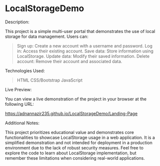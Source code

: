 # LocalStorageDemo
Description:

This project is a simple multi-user portal that demonstrates the use of local storage for data management. Users can:

> Sign up: Create a new account with a username and password.
Log in: Access their existing account.
Save data: Store information using LocalStorage.
Update data: Modify their saved information.
Delete account: Remove their account and associated data.

Technologies Used:

> HTML
> CSS/Bootstrap
> JavaScript

Live Preview:

You can view a live demonstration of the project in your browser at the following URL:

https://adnannazir235.github.io/LocalStorageDemo/Landing-Page

Additional Notes:

This project prioritizes educational value and demonstrates core functionalities to showcase LocalStorage usage in a web application.
It is a simplified demonstration and not intended for deployment in a production environment due to the lack of robust security measures.
Feel free to explore the code to learn about LocalStorage implementation, but remember these limitations when considering real-world applications.
